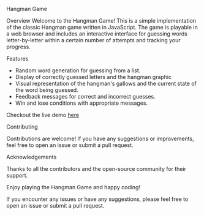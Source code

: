 Hangman Game

Overview
Welcome to the Hangman Game! This is a simple implementation of the classic Hangman game written in JavaScript. The game is playable in a web browser and includes an interactive interface for guessing words letter-by-letter within a certain number of attempts and tracking your progress.

Features
- Random word generation for guessing from a list.
- Display of correctly guessed letters and the hangman graphic
- Visual representation of the hangman's gallows and the current state of the word being guessed.
- Feedback messages for correct and incorrect guesses.
- Win and lose conditions with appropriate messages.

Checkout the live demo [here](https://www.stnet.at/jsprojects/hangman/index.html)

Contributing

Contributions are welcome! If you have any suggestions or improvements, feel free to open an issue or submit a pull request.

Acknowledgements

Thanks to all the contributors and the open-source community for their support.

Enjoy playing the Hangman Game and happy coding!

If you encounter any issues or have any suggestions, please feel free to open an issue or submit a pull request.
